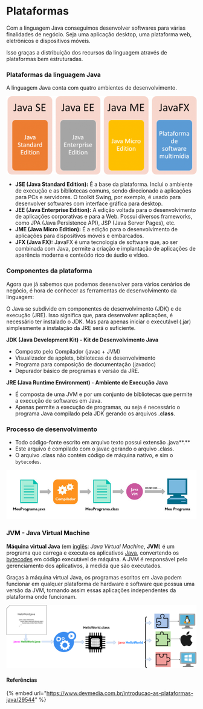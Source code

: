 # Plataformas

Com a linguagem Java conseguimos desenvolver softwares para várias finalidades de negócio. Seja uma aplicação desktop, uma plataforma web, eletrônicos e dispositivos móveis.

Isso graças a distribuição dos recursos da linguagem através de plataformas bem estruturadas.

### Plataformas da linguagem Java

A linguagem Java conta com quatro ambientes de desenvolvimento.

![](<../.gitbook/assets/image (9).png>)

- **JSE (Java Standard Edition):** É a base da plataforma. Inclui o ambiente de execução e as bibliotecas comuns, sendo direcionado a aplicações para PCs e servidores. O toolkit Swing, por exemplo, é usado para desenvolver softwares com interface gráfica para desktop.
- **JEE (Java Enterprise Edition):** A edição voltada para o desenvolvimento de aplicações corporativas e para a Web. Possui diversos frameworks, como JPA (Java Persistence API), JSP (Java Server Pages), etc.
- **JME (Java Micro Edition):** É a edição para o desenvolvimento de aplicações para dispositivos móveis e embarcados.
- **JFX (Java FX):** JavaFX é uma tecnologia de software que, ao ser combinada com Java, permite a criação e implantação de aplicações de aparência moderna e conteúdo rico de áudio e vídeo.

### Componentes da plataforma

Agora que já sabemos que podemos desenvolver para vários cenários de negócio, é hora de conhecer as ferramentas de desenvolvimento da linguagem:

O Java se subdivide em componentes de desenvolvimento (JDK) e de execução (JRE). Isso significa que, para desenvolver aplicações, é necessário ter instalado o JDK. Mas para apenas iniciar o executável (.jar) simplesmente a instalação da JRE será o suficiente.

**JDK (Java Development Kit) - Kit de Desenvolvimento Java**

- Composto pelo Compilador (javac + JVM)&#x20;
- Visualizador de applets, bibliotecas de desenvolvimento&#x20;
- Programa para composição de documentação (javadoc)&#x20;
- Depurador básico de programas e versão da JRE.

**JRE (Java Runtime Environment) - Ambiente de Execução Java**

- É composta de uma JVM e por um conjunto de bibliotecas que permite a execução de softwares em Java.&#x20;
- Apenas permite a execução de programas, ou seja é necessário o programa Java compilado pela JDK gerando os arquivos **.class**.

### Processo de desenvolvimento

- Todo código-fonte escrito em arquivo texto possui extensão .java**.**
- Este arquivo é compilado com o javac gerando o arquivo .class.
- O arquivo .class não contém código de máquina nativo, e sim o `bytecodes`.

![](<../.gitbook/assets/image (3).png>)

### JVM - Java Virtual Machine

**Máquina virtual Java** (em [inglês](https://pt.wikipedia.org/wiki/L%C3%ADngua_inglesa): _Java Virtual Machine_, **JVM**) é um programa que carrega e executa os aplicativos [Java](https://pt.wikipedia.org/wiki/Linguagem_de_programa%C3%A7%C3%A3o_Java), convertendo os [bytecodes](https://pt.wikipedia.org/wiki/Bytecode_Java) em código executável de máquina. A JVM é responsável pelo gerenciamento dos aplicativos, à medida que são executados.

Graças à máquina virtual Java, os programas escritos em Java podem funcionar em qualquer plataforma de hardware e software que possua uma versão da JVM, tornando assim essas aplicações independentes da plataforma onde funcionam.

![Wikipedia - Camada responsável por interpretar os bytecodes para cada sistema operacional](<../.gitbook/assets/image (10).png>)

#### Referências

{% embed url="https://www.devmedia.com.br/introducao-as-plataformas-java/29544" %}
